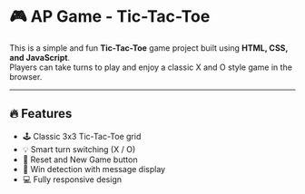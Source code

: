 # 🎮 AP Game - Tic-Tac-Toe

This is a simple and fun **Tic-Tac-Toe** game project built using **HTML, CSS, and JavaScript**.  
Players can take turns to play and enjoy a classic X and O style game in the browser.

---

## 🔥 Features

- 🕹️ Classic 3x3 Tic-Tac-Toe grid
- 💡 Smart turn switching (X / O)
- 🔄 Reset and New Game button
- 🎉 Win detection with message display
- 💻 Fully responsive design
